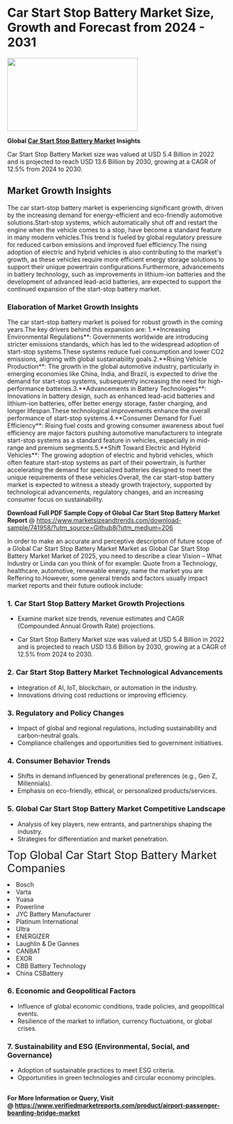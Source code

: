 <H1>Car Start Stop Battery Market Size, Growth and Forecast from 2024 - 2031</H1><img class="aligncenter size-medium wp-image-584254" src="https://thirdeyenews.in/wp-content/uploads/2024/09/Global-Market-Research-300x168.jpeg" alt="" width="300" height="168" /><p><strong>Global&nbsp;<a href="https://www.marketsizeandtrends.com/download-sample/741958/?utm_source=Github8j?utm_medium=206">Car Start Stop Battery Market</a> Insights</strong></p><p>Car Start Stop Battery Market size was valued at USD 5.4 Billion in 2022 and is projected to reach USD 13.6 Billion by 2030, growing at a CAGR of 12.5% from 2024 to 2030.</p><p><h2>Market Growth Insights</h2> The car start-stop battery market is experiencing significant growth, driven by the increasing demand for energy-efficient and eco-friendly automotive solutions.Start-stop systems, which automatically shut off and restart the engine when the vehicle comes to a stop, have become a standard feature in many modern vehicles.This trend is fueled by global regulatory pressure for reduced carbon emissions and improved fuel efficiency.The rising adoption of electric and hybrid vehicles is also contributing to the market's growth, as these vehicles require more efficient energy storage solutions to support their unique powertrain configurations.Furthermore, advancements in battery technology, such as improvements in lithium-ion batteries and the development of advanced lead-acid batteries, are expected to support the continued expansion of the start-stop battery market.<h3>Elaboration of Market Growth Insights</h3> The car start-stop battery market is poised for robust growth in the coming years.The key drivers behind this expansion are: 1.**Increasing Environmental Regulations**: Governments worldwide are introducing stricter emissions standards, which has led to the widespread adoption of start-stop systems.These systems reduce fuel consumption and lower CO2 emissions, aligning with global sustainability goals.2.**Rising Vehicle Production**: The growth in the global automotive industry, particularly in emerging economies like China, India, and Brazil, is expected to drive the demand for start-stop systems, subsequently increasing the need for high-performance batteries.3.**Advancements in Battery Technologies**: Innovations in battery design, such as enhanced lead-acid batteries and lithium-ion batteries, offer better energy storage, faster charging, and longer lifespan.These technological improvements enhance the overall performance of start-stop systems.4.**Consumer Demand for Fuel Efficiency**: Rising fuel costs and growing consumer awareness about fuel efficiency are major factors pushing automotive manufacturers to integrate start-stop systems as a standard feature in vehicles, especially in mid-range and premium segments.5.**Shift Toward Electric and Hybrid Vehicles**: The growing adoption of electric and hybrid vehicles, which often feature start-stop systems as part of their powertrain, is further accelerating the demand for specialized batteries designed to meet the unique requirements of these vehicles.Overall, the car start-stop battery market is expected to witness a steady growth trajectory, supported by technological advancements, regulatory changes, and an increasing consumer focus on sustainability.<p><span class=""><strong>Download Full PDF Sample Copy of Global Car Start Stop Battery Market Report</strong> @ <a href="https://www.marketsizeandtrends.com/download-sample/741958/?utm_source=Github8j?utm_medium=206" target="_blank">https://www.marketsizeandtrends.com/download-sample/741958/?utm_source=Github8j?utm_medium=206</a></span></p><p>In order to make an accurate and perceptive description of future scope of a Global&nbsp;Car Start Stop Battery Market Market as Global&nbsp;Car Start Stop Battery Market Market of 2025, you need to describe a clear Vision &ndash; What Industry or Linda can you think of for example: Quote from a Technology, healthcare, automotive, renewable energy, name the market you are Reffering to.However, some general trends and factors usually impact market reports and their future outlook include:</p><h3>1.&nbsp;<strong>Car Start Stop Battery Market Growth Projections</strong></h3><ul><li>Examine market size trends, revenue estimates and CAGR (Compounded Annual Growth Rate) projections.</li><li><p>Car Start Stop Battery Market size was valued at USD 5.4 Billion in 2022 and is projected to reach USD 13.6 Billion by 2030, growing at a CAGR of 12.5% from 2024 to 2030.</p></li></ul><h3>2.&nbsp;<strong>Car Start Stop Battery Market Technological Advancements</strong></h3><ul><li>Integration of AI, IoT, blockchain, or automation in the industry.</li><li>Innovations driving cost reductions or improving efficiency.</li></ul><h3>3.&nbsp;<strong>Regulatory and Policy Changes</strong></h3><ul><li>Impact of global and regional regulations, including sustainability and carbon-neutral goals.</li><li>Compliance challenges and opportunities tied to government initiatives.</li></ul><h3>4.&nbsp;<strong>Consumer Behavior Trends</strong></h3><ul><li>Shifts in demand influenced by generational preferences (e.g., Gen Z, Millennials).</li><li>Emphasis on eco-friendly, ethical, or personalized products/services.</li></ul><h3>5.&nbsp;<strong>Global Car Start Stop Battery Market Competitive Landscape</strong></h3><ul><li>Analysis of key players, new entrants, and partnerships shaping the industry.</li><li>Strategies for differentiation and market penetration.</li></ul><p data-pm-slice="1 1 []"><span style="color: inherit; font-family: inherit; font-size: 25px;">Top Global Car Start Stop Battery Market Companies</span></p><div class="" data-test-id=""><p><li>Bosch</li><li> Varta</li><li> Yuasa</li><li> Powerline</li><li> JYC Battery Manufacturer</li><li> Platinum International</li><li> Ultra</li><li> ENERGIZER</li><li> Laughlin & De Gannes</li><li> CANBAT</li><li> EXOR</li><li> CBB Battery Technology</li><li> China CSBattery</li></p></div><h3>6.&nbsp;<strong>Economic and Geopolitical Factors</strong></h3><ul><li>Influence of global economic conditions, trade policies, and geopolitical events.</li><li>Resilience of the market to inflation, currency fluctuations, or global crises.</li></ul><h3>7.&nbsp;<strong>Sustainability and ESG (Environmental, Social, and Governance)</strong></h3><ul><li>Adoption of sustainable practices to meet ESG criteria.</li><li>Opportunities in green technologies and circular economy principles.</li></ul><h2><strong style="font-size: 14px;">For More Information or Query, Visit @&nbsp;</strong><a style="background-color: #ffffff; font-size: 14px;" href="https://www.marketsizeandtrends.com/report/car-start-stop-battery-market/" target="_blank">https://www.verifiedmarketreports.com/product/airport-passenger-boarding-bridge-market</a></h2>